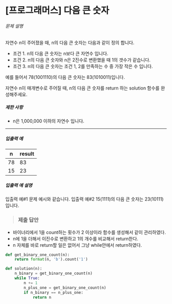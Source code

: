 # [프로그래머스] 다음 큰 숫자

###### 문제 설명

자연수 n이 주어졌을 때, n의 다음 큰 숫자는 다음과 같이 정의 합니다.

- 조건 1. n의 다음 큰 숫자는 n보다 큰 자연수 입니다.
- 조건 2. n의 다음 큰 숫자와 n은 2진수로 변환했을 때 1의 갯수가 같습니다.
- 조건 3. n의 다음 큰 숫자는 조건 1, 2를 만족하는 수 중 가장 작은 수 입니다.

예를 들어서 78(1001110)의 다음 큰 숫자는 83(1010011)입니다.

자연수 n이 매개변수로 주어질 때, n의 다음 큰 숫자를 return 하는 solution 함수를 완성해주세요.

##### 제한 사항

- n은 1,000,000 이하의 자연수 입니다.

------

##### 입출력 예

| n    | result |
| ---- | ------ |
| 78   | 83     |
| 15   | 23     |

##### 입출력 예 설명

입출력 예#1
문제 예시와 같습니다.
입출력 예#2
15(1111)의 다음 큰 숫자는 23(10111)입니다.

> ### 제출 답안

- 바이너리에서 1을 count하는 횟수가 2 이상이라 함수를 생성해서 같이 관리하였다.
- n에 1을 더해서 이진수로 변환하고 1의 개수를 비교해서 return한다.
- n 자체를 바로 return할 일은 없어서 그냥 while안에서 return하였다.

```python
def get_binary_one_count(n):
    return format(n, 'b').count('1')

def solution(n):
    n_binary = get_binary_one_count(n)
    while True:
        n += 1
        n_plus_one = get_binary_one_count(n)
        if n_binary == n_plus_one:
            return n
```

